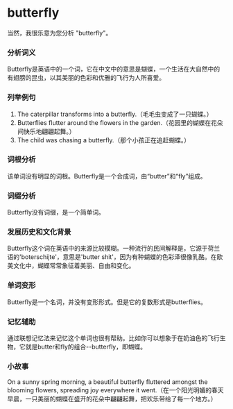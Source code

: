 # butterfly

当然，我很乐意为您分析 "butterfly"。

  

### 分析词义

  

Butterfly是英语中的一个词，它在中文中的意思是蝴蝶，一个生活在大自然中的有翅膀的昆虫，以其美丽的色彩和优雅的飞行为人所喜爱。

  

### 列举例句

  

1.  The caterpillar transforms into a butterfly.（毛毛虫变成了一只蝴蝶。）
2.  Butterflies flutter around the flowers in the garden.（花园里的蝴蝶在花朵间快乐地翩翩起舞。）
3.  The child was chasing a butterfly.（那个小孩正在追赶蝴蝶。）

  

### 词根分析

  

该单词没有明显的词根。Butterfly是一个合成词，由“butter”和“fly”组成。

  

### 词缀分析

  

Butterfly没有词缀，是一个简单词。

  

### 发展历史和文化背景

  

Butterfly这个词在英语中的来源比较模糊。一种流行的民间解释是，它源于荷兰语的'boterschijte'，意思是'butter shit'，因为有种蝴蝶的色彩泽很像乳酪。在欧美文化中，蝴蝶常常象征着美丽、自由和变化。

  

### 单词变形

  

Butterfly是一个名词，并没有变形形式。但是它的复数形式是butterflies。

  

### 记忆辅助

  

通过联想记忆法来记忆这个单词也很有帮助。比如你可以想象于在奶油色的飞行生物，它就是butter和fly的组合--butterfly，即蝴蝶。

  

### 小故事

  

On a sunny spring morning, a beautiful butterfly fluttered amongst the blooming flowers, spreading joy everywhere it went.（在一个阳光明媚的春天早晨，一只美丽的蝴蝶在盛开的花朵中翩翩起舞，把欢乐带给了每一个地方。）
